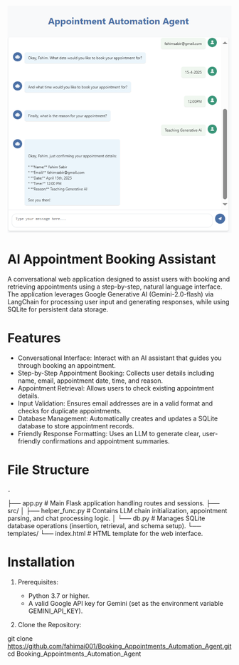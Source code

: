 ![Dashboard Preview](agent.png)

# AI Appointment Booking Assistant

A conversational web application designed to assist users with booking and retrieving appointments using a step-by-step, natural language interface. The application leverages Google Generative AI (Gemini-2.0-flash) via LangChain for processing user input and generating responses, while using SQLite for persistent data storage.

# Features

 * Conversational Interface: Interact with an AI assistant that guides you through booking an appointment.
 * Step-by-Step Appointment Booking: Collects user details including name, email, appointment date, time, and reason.
 * Appointment Retrieval: Allows users to check existing appointment details.
 * Input Validation: Ensures email addresses are in a valid format and checks for duplicate appointments.
 * Database Management: Automatically creates and updates a SQLite database to store appointment records.
 * Friendly Response Formatting: Uses an LLM to generate clear, user-friendly confirmations and appointment summaries.

# File Structure

    .
├── app.py                      # Main Flask application handling routes and sessions.
├── src/
│   ├── helper_func.py          # Contains LLM chain initialization, appointment parsing, and chat processing logic.
│   └── db.py                   # Manages SQLite database operations (insertion, retrieval, and schema setup).
└── templates/
    └── index.html              # HTML template for the web interface.

# Installation

1. Prerequisites:
    * Python 3.7 or higher.
    * A valid Google API key for Gemini (set as the environment variable GEMINI_API_KEY).

2. Clone the Repository:

git clone https://github.com/fahimai001/Booking_Appointments_Automation_Agent.git
cd Booking_Appointments_Automation_Agent
